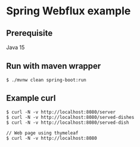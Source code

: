 # Spring Webflux example

## Prerequisite
Java 15

## Run with maven wrapper
```
$ ./mvnw clean spring-boot:run
```

## Example curl
```
$ curl -N -v http://localhost:8080/server
$ curl -N -v http://localhost:8080/served-dishes
$ curl -N -v http://localhost:8080/served-dish

// Web page using thymeleaf
$ curl -N -v http://localhost:8080
```